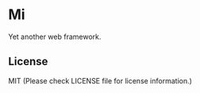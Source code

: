 # Mi

Yet another web framework.

## License
MIT (Please check LICENSE file for license information.)

